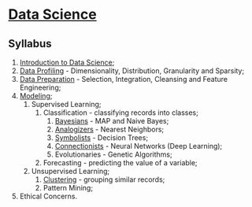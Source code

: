 # [Data Science](https://fenix.tecnico.ulisboa.pt/disciplinas/CDadosi2/2023-2024/1-semestre)

## Syllabus

1. [Introduction to Data Science](./01-introduction-to-data-science.md);
2. [Data Profiling](./02-data-profiling.md) - Dimensionality, Distribution, Granularity and Sparsity;
3. [Data Preparation](./03-data-preparation.md) - Selection, Integration, Cleansing and Feature Engineering;
4. [Modeling](./04-modeling.md);
   1. Supervised Learning;
      1. Classification - classifying records into classes;
         1. [Bayesians](./04.1.1-bayesians.md) - MAP and Naive Bayes;
         2. [Analogizers](./04.1.2-analogizers.md) - Nearest Neighbors;
         3. [Symbolists](./04.1.3-symbolists.md) - Decision Trees;
         4. [Connectionists](./04.1.4-connectionists.md) - Neural Networks (Deep Learning);
         5. Evolutionaries - Genetic Algorithms;
      2. Forecasting - predicting the value of a variable;
   2. Unsupervised Learning;
      1. [Clustering](./04.2.1-clustering.md) - grouping similar records;
      2. Pattern Mining;
5. Ethical Concerns.
